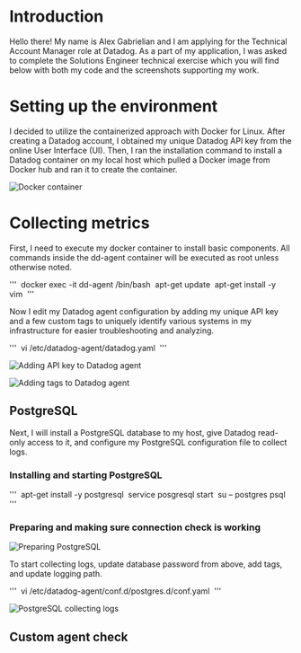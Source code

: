 # Introduction

Hello there! My name is Alex Gabrielian and I am applying for the Technical Account Manager role at Datadog.
As a part of my application, I was asked to complete the Solutions Engineer technical exercise which you will find below with both my code and the screenshots supporting my work.

# Setting up the environment

I decided to utilize the containerized approach with Docker for Linux.
After creating a Datadog account, I obtained my unique Datadog API key from the online User Interface (UI). Then, I ran the installation command to install a Datadog container on my local host which pulled a Docker image from Docker hub and ran it to create the container. 

![Docker container](https://i.imgur.com/HBXYq9y.png)

# Collecting metrics

First, I need to execute my docker container to install basic components. All commands inside the dd-agent container will be executed as root unless otherwise noted.

'''
 docker exec -it dd-agent /bin/bash
 apt-get update 
apt-get install -y vim 
'''

Now I edit my Datadog agent configuration by adding my unique API key and a few custom tags to uniquely identify various systems in my infrastructure for easier troubleshooting and analyzing.

'''
 vi /etc/datadog-agent/datadog.yaml 
'''

![Adding API key to Datadog agent](https://i.imgur.com/yWlaDCE.png)

![Adding tags to Datadog agent](https://i.imgur.com/UewE9Nm.png)

## PostgreSQL

Next, I will install a PostgreSQL database to my host, give Datadog read-only access to it, and configure my PostgreSQL configuration file to collect logs. 

### Installing and starting PostgreSQL

'''
 apt-get install -y postgresql
 service posgresql start
 su – postgres psql
 '''

### Preparing and making sure connection check is working

![Preparing PostgreSQL](https://i.imgur.com/0Y6CopP.png)

To start collecting logs, update database password from above, add tags, and update logging path.

'''
 vi /etc/datadog-agent/conf.d/postgres.d/conf.yaml 
'''

![PostgreSQL collecting logs](https://i.imgur.com/r2YXxuv.png)

## Custom agent check